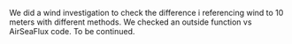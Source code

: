 We did a wind investigation to check the difference i referencing wind to 10 meters with different methods. We checked an outside function vs AirSeaFlux code.
To be continued.

